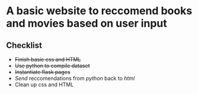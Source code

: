 # A basic website to reccomend books and movies based on user input

## Checklist
* ~~Finish basic css and HTML~~
* ~~Use python to compile dataset~~
* ~~Instantiate flask pages~~
* _Send_ reccomendations from _python_ back to _html_
* Clean up css and HTML